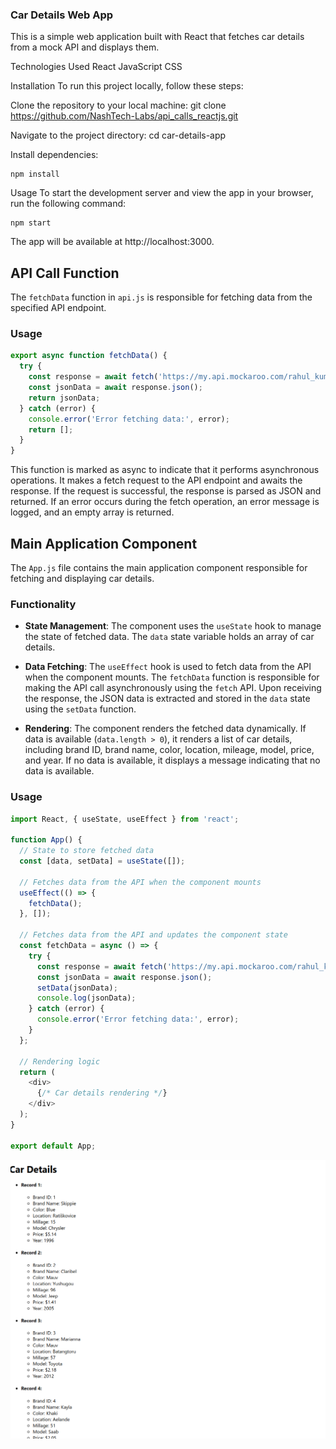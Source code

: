 ### Car Details Web App
This is a simple web application built with React that fetches car details from a mock API and displays them.

Technologies Used
React
JavaScript
CSS


Installation
To run this project locally, follow these steps:

Clone the repository to your local machine:
git clone https://github.com/NashTech-Labs/api_calls_reactjs.git

Navigate to the project directory:
cd car-details-app

Install dependencies: 
```git
npm install
```


Usage
To start the development server and view the app in your browser, run the following command:

```git
npm start
```

The app will be available at http://localhost:3000.

## API Call Function

The `fetchData` function in `api.js` is responsible for fetching data from the specified API endpoint.

### Usage

```javascript
export async function fetchData() {
  try {
    const response = await fetch('https://my.api.mockaroo.com/rahul_kumar_sinha.json?key=d64d48c0');
    const jsonData = await response.json();
    return jsonData;
  } catch (error) {
    console.error('Error fetching data:', error);
    return [];
  }
}
````

This function is marked as async to indicate that it performs asynchronous operations. It makes a fetch request to the API endpoint and awaits the response. If the request is successful, the response is parsed as JSON and returned. If an error occurs during the fetch operation, an error message is logged, and an empty array is returned.



## Main Application Component

The `App.js` file contains the main application component responsible for fetching and displaying car details.

### Functionality

- **State Management**: The component uses the `useState` hook to manage the state of fetched data. The `data` state variable holds an array of car details.
  
- **Data Fetching**: The `useEffect` hook is used to fetch data from the API when the component mounts. The `fetchData` function is responsible for making the API call asynchronously using the `fetch` API. Upon receiving the response, the JSON data is extracted and stored in the `data` state using the `setData` function.
  
- **Rendering**: The component renders the fetched data dynamically. If data is available (`data.length > 0`), it renders a list of car details, including brand ID, brand name, color, location, mileage, model, price, and year. If no data is available, it displays a message indicating that no data is available.

### Usage

```javascript
import React, { useState, useEffect } from 'react';

function App() {
  // State to store fetched data
  const [data, setData] = useState([]);

  // Fetches data from the API when the component mounts
  useEffect(() => {
    fetchData();
  }, []);

  // Fetches data from the API and updates the component state
  const fetchData = async () => {
    try {
      const response = await fetch('https://my.api.mockaroo.com/rahul_kumar_sinha.json?key=d64d48c0');
      const jsonData = await response.json();
      setData(jsonData);
      console.log(jsonData);
    } catch (error) {
      console.error('Error fetching data:', error);
    }
  };

  // Rendering logic
  return (
    <div>
      {/* Car details rendering */}
    </div>
  );
}

export default App;

```


![alt text](<Screenshot from 2024-03-02 21-35-18.png>)
